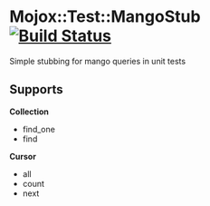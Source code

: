 Mojox::Test::MangoStub [![Build Status](https://travis-ci.org/necrophonic/mango-test-stub.png?branch=master)](https://travis-ci.org/necrophonic/mango-test-stub.png)
======================

Simple stubbing for mango queries in unit tests

Supports
--------

**Collection**

  - find_one
  - find

**Cursor**

  - all
  - count
  - next



